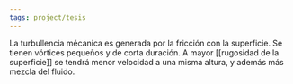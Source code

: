 ```yaml
---
tags: project/tesis
---
```

La turbullencia mécanica es generada por la fricción con la superficie.
Se tienen vórtices pequeños y de corta duración.
A mayor [[rugosidad de la superficie]] se tendrá menor velocidad a una misma altura, y además más mezcla del fluido.